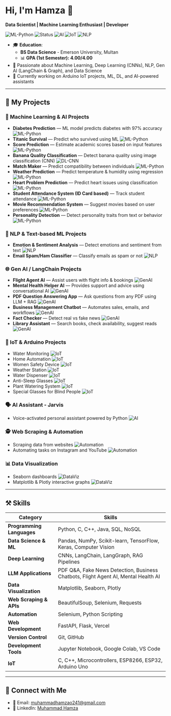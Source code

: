 # Hi, I'm Hamza 👋  
**Data Scientist | Machine Learning Enthusiast | Developer**  

![ML-Python](https://img.shields.io/badge/ML-Python-blue) 
![Status](https://img.shields.io/badge/status-Active-green) 
![AI](https://img.shields.io/badge/AI-DeepLearning-red) 
![IoT](https://img.shields.io/badge/IoT-Arduino-orange) 
![NLP](https://img.shields.io/badge/NLP-LangChain-purple)  

- 🎓 **Education**:  
  - **BS Data Science** - Emerson University, Multan  
  - 📊 **GPA (1st Semester): 4.00/4.00**  
- 🤖 Passionate about Machine Learning, Deep Learning (CNNs), NLP, Gen AI (LangChain & Graph), and Data Science  
- 🔭 Currently working on Arduino IoT projects, ML, DL, and AI-powered assistants  

---

## 📂 My Projects  

### 🤖 Machine Learning & AI Projects
- **Diabetes Prediction** — ML model predicts diabetes with 97% accuracy ![ML-Python](https://img.shields.io/badge/ML-Python-blue)  
- **Titanic Survival** — Predict who survived using ML ![ML-Python](https://img.shields.io/badge/ML-Python-blue)  
- **Score Prediction** — Estimate academic scores based on input features ![ML-Python](https://img.shields.io/badge/ML-Python-blue)  
- **Banana Quality Classification** — Detect banana quality using image classification (CNN) ![DL-CNN](https://img.shields.io/badge/DL-CNN-red)  
- **Match Maker** — Predict compatibility between individuals ![ML-Python](https://img.shields.io/badge/ML-Python-blue)  
- **Weather Prediction** — Predict temperature & humidity using regression ![ML-Python](https://img.shields.io/badge/ML-Python-blue)  
- **Heart Problem Prediction** — Predict heart issues using classification ![ML-Python](https://img.shields.io/badge/ML-Python-blue)  
- **Student Attendance System (ID Card based)** — Track student attendance ![ML-Python](https://img.shields.io/badge/ML-Python-blue)  
- **Movie Recommendation System** — Suggest movies based on user preferences ![ML-Python](https://img.shields.io/badge/ML-Python-blue)  
- **Personality Detection** — Detect personality traits from text or behavior ![ML-Python](https://img.shields.io/badge/ML-Python-blue)  

### 🧠 NLP & Text-based ML Projects
- **Emotion & Sentiment Analysis** — Detect emotions and sentiment from text ![NLP](https://img.shields.io/badge/NLP-LangChain-purple)  
- **Email Spam/Ham Classifier** — Classify emails as spam or not ![NLP](https://img.shields.io/badge/NLP-LangChain-purple)  

### 🌐 Gen AI / LangChain Projects
- **Flight Agent AI** — Assist users with flight info & bookings ![GenAI](https://img.shields.io/badge/GenAI-LangChain-red)  
- **Mental Health Helper AI** — Provides support and advice using conversational AI ![GenAI](https://img.shields.io/badge/GenAI-LangChain-red)  
- **PDF Question Answering App** — Ask questions from any PDF using LLM + RAG ![GenAI](https://img.shields.io/badge/GenAI-LangChain-red)  
- **Business Management Chatbot** — Automates sales, emails, and workflows ![GenAI](https://img.shields.io/badge/GenAI-LangChain-red)  
- **Fact Checker** — Detect real vs fake news ![GenAI](https://img.shields.io/badge/GenAI-LangChain-red)  
- **Library Assistant** — Search books, check availability, suggest reads ![GenAI](https://img.shields.io/badge/GenAI-LangChain-red)  

### 📡 IoT & Arduino Projects
- Water Monitoring ![IoT](https://img.shields.io/badge/IoT-Arduino-orange)  
- Home Automation ![IoT](https://img.shields.io/badge/IoT-Arduino-orange)  
- Women Safety Device ![IoT](https://img.shields.io/badge/IoT-Arduino-orange)  
- Weather Station ![IoT](https://img.shields.io/badge/IoT-Arduino-orange)  
- Water Dispenser ![IoT](https://img.shields.io/badge/IoT-Arduino-orange)  
- Anti-Sleep Glasses ![IoT](https://img.shields.io/badge/IoT-Arduino-orange)  
- Plant Watering System ![IoT](https://img.shields.io/badge/IoT-Arduino-orange)  
- Special Glasses for Blind People ![IoT](https://img.shields.io/badge/IoT-Arduino-orange)  

### 🗣️ AI Assistant - Jarvis
- Voice-activated personal assistant powered by Python ![AI](https://img.shields.io/badge/AI-Python-red)  

### 🕵️ Web Scraping & Automation
- Scraping data from websites ![Automation](https://img.shields.io/badge/Automation-Python-yellow)  
- Automating tasks on Instagram and YouTube ![Automation](https://img.shields.io/badge/Automation-Python-yellow)  

### 📊 Data Visualization
- Seaborn dashboards ![DataViz](https://img.shields.io/badge/DataViz-Seaborn-blue)  
- Matplotlib & Plotly interactive graphs ![DataViz](https://img.shields.io/badge/DataViz-Matplotlib-purple)  

---

## ⚒️ Skills  

| **Category**              | **Skills** |
|---------------------------|----------------------------------------------------------|
| **Programming Languages** | Python, C, C++, Java, SQL, NoSQL |
| **Data Science & ML**     | Pandas, NumPy, Scikit-learn, TensorFlow, Keras, Computer Vision |
| **Deep Learning**         | CNNs, LangChain, LangGraph, RAG Pipelines |
| **LLM Applications**      | PDF Q&A, Fake News Detection, Business Chatbots, Flight Agent AI, Mental Health AI |
| **Data Visualization**    | Matplotlib, Seaborn, Plotly |
| **Web Scraping & APIs**   | BeautifulSoup, Selenium, Requests |
| **Automation**            | Selenium, Python Scripting |
| **Web Development**       | FastAPI, Flask, Vercel |
| **Version Control**       | Git, GitHub |
| **Development Tools**     | Jupyter Notebook, Google Colab, VS Code |
| **IoT**                   | C, C++, Microcontrollers, ESP8266, ESP32, Arduino Uno |

---

## 🔗 Connect with Me  
- 📧 Email: muhammadhamzao241@gmail.com  
- 💼 LinkedIn: [Muhammad Hamza](https://www.linkedin.com/in/muhammad-hamzads)

